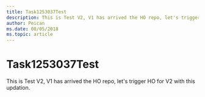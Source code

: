 ```yaml
---
title: Task1253037Test
description: This is Test V2, V1 has arrived the HO repo, let's trigger HO for V2 with this updation.
author: Peican
ms.date: 08/05/2018
ms.topic: article
---
```


# Task1253037Test

This is Test V2, V1 has arrived the HO repo, let's trigger HO for V2 with this updation.
